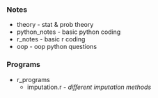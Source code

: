### Notes
* theory
\- stat & prob theory
* python_notes
\- basic python coding
* r_notes
\- basic r coding
* oop
\- oop python questions
### Programs
* r_programs
  * imputation.r \- _different imputation methods_
